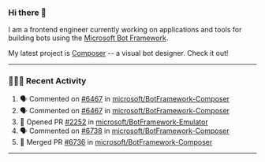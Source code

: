 ### Hi there 👋

I am a frontend engineer currently working on applications and tools for building bots using the [Microsoft Bot Framework](https://dev.botframework.com/).

My latest project is [Composer](https://github.com/microsoft/BotFramework-Composer) -- a visual bot designer. Check it out!

---

### 👨🏻‍💻 Recent Activity

<!--START_SECTION:activity-->
1. 🗣 Commented on [#6467](https://github.com/microsoft/BotFramework-Composer/issues/6467) in [microsoft/BotFramework-Composer](https://github.com/microsoft/BotFramework-Composer)
2. 🗣 Commented on [#6467](https://github.com/microsoft/BotFramework-Composer/issues/6467) in [microsoft/BotFramework-Composer](https://github.com/microsoft/BotFramework-Composer)
3. 💪 Opened PR [#2252](https://github.com/microsoft/BotFramework-Emulator/pull/2252) in [microsoft/BotFramework-Emulator](https://github.com/microsoft/BotFramework-Emulator)
4. 🗣 Commented on [#6738](https://github.com/microsoft/BotFramework-Composer/issues/6738) in [microsoft/BotFramework-Composer](https://github.com/microsoft/BotFramework-Composer)
5. 🎉 Merged PR [#6736](https://github.com/microsoft/BotFramework-Composer/pull/6736) in [microsoft/BotFramework-Composer](https://github.com/microsoft/BotFramework-Composer)
<!--END_SECTION:activity-->

---

<!--
**a-b-r-o-w-n/a-b-r-o-w-n** is a ✨ _special_ ✨ repository because its `README.md` (this file) appears on your GitHub profile.

Here are some ideas to get you started:

- 🔭 I’m currently working on ...
- 🌱 I’m currently learning ...
- 👯 I’m looking to collaborate on ...
- 🤔 I’m looking for help with ...
- 💬 Ask me about ...
- 📫 How to reach me: ...
- 😄 Pronouns: ...
- ⚡ Fun fact: ...
-->
